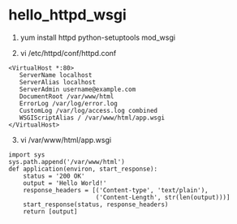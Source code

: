 # hello_httpd_wsgi

1. yum install httpd python-setuptools mod_wsgi

2. vi /etc/httpd/conf/httpd.conf
```
<VirtualHost *:80>
   ServerName localhost
   ServerAlias localhost
   ServerAdmin username@example.com
   DocumentRoot /var/www/html
   ErrorLog /var/log/error.log
   CustomLog /var/log/access.log combined
   WSGIScriptAlias / /var/www/html/app.wsgi
</VirtualHost>
```

3. vi /var/www/html/app.wsgi
```
import sys
sys.path.append('/var/www/html')
def application(environ, start_response):
    status = '200 OK'
    output = 'Hello World!'
    response_headers = [('Content-type', 'text/plain'),
                        ('Content-Length', str(len(output)))]
    start_response(status, response_headers)
    return [output]
```
